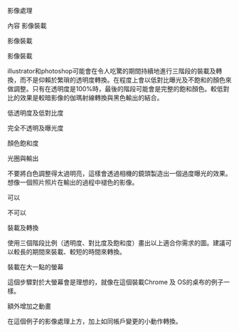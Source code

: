影像處理

內容
影像裝載



影像裝載


影像裝載


illustrator和photoshop可能會在令人吃驚的期間持續地進行三階段的裝載及轉換，而不是仰賴於繁瑣的透明度轉換。在程度上會以低對比曝光及不飽和的顏色來做調整。只有在透明度是100%時，最後的階段可能會是完整的飽和顏色。較低對比的效果是較暗影像的伽瑪射線轉換與黑色輸出的結合。





低透明度及低對比度


完全不透明及曝光度


顏色飽和度





光圈與輸出

不要將白色調整得太過明亮，這樣會透過相機的鏡頭製造出一個過度曝光的效果。想像一個照片照片在輸出的過程中褪色的影像。


可以


不可以





裝載及轉換


使用三個階段比例（透明度、對比度及飽和度）畫出以上適合你需求的圖。建議可以較長的期間來裝載、較短的時間來轉換。





裝載在大一點的螢幕

這個步驟對於大螢幕會是理想的，就像在這個裝載Chrome 及 OS的桌布的例子一樣。






額外增加之動畫

在這個例子的影像處理上方，加上如同帳戶變更的小動作轉換。














